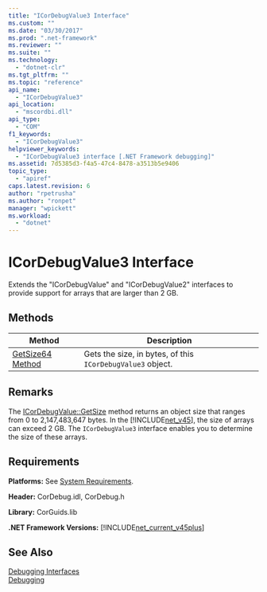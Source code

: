 ```yaml
---
title: "ICorDebugValue3 Interface"
ms.custom: ""
ms.date: "03/30/2017"
ms.prod: ".net-framework"
ms.reviewer: ""
ms.suite: ""
ms.technology: 
  - "dotnet-clr"
ms.tgt_pltfrm: ""
ms.topic: "reference"
api_name: 
  - "ICorDebugValue3"
api_location: 
  - "mscordbi.dll"
api_type: 
  - "COM"
f1_keywords: 
  - "ICorDebugValue3"
helpviewer_keywords: 
  - "ICorDebugValue3 interface [.NET Framework debugging]"
ms.assetid: 7d5385d3-f4a5-47c4-8478-a3513b5e9406
topic_type: 
  - "apiref"
caps.latest.revision: 6
author: "rpetrusha"
ms.author: "ronpet"
manager: "wpickett"
ms.workload: 
  - "dotnet"
---
```

# ICorDebugValue3 Interface
Extends the "ICorDebugValue" and "ICorDebugValue2" interfaces to provide support for arrays that are larger than 2 GB.  
  
## Methods  
  
|Method|Description|  
|------------|-----------------|  
|[GetSize64 Method](../../../../docs/framework/unmanaged-api/debugging/icordebugvalue3-getsize64-method.md)|Gets the size, in bytes, of this `ICorDebugValue3` object.|  
  
## Remarks  
 The [ICorDebugValue::GetSize](../../../../docs/framework/unmanaged-api/debugging/icordebugvalue3-getsize64-method.md) method returns an object size that ranges from 0 to 2,147,483,647 bytes. In the [!INCLUDE[net_v45](../../../../includes/net-v45-md.md)], the size of arrays can exceed 2 GB. The `ICorDebugValue3` interface enables you to determine the size of these arrays.  
  
## Requirements  
 **Platforms:** See [System Requirements](../../../../docs/framework/get-started/system-requirements.md).  
  
 **Header:** CorDebug.idl, CorDebug.h  
  
 **Library:** CorGuids.lib  
  
 **.NET Framework Versions:** [!INCLUDE[net_current_v45plus](../../../../includes/net-current-v45plus-md.md)]  
  
## See Also  
    
    
 [Debugging Interfaces](../../../../docs/framework/unmanaged-api/debugging/debugging-interfaces.md)  
 [Debugging](../../../../docs/framework/unmanaged-api/debugging/index.md)
